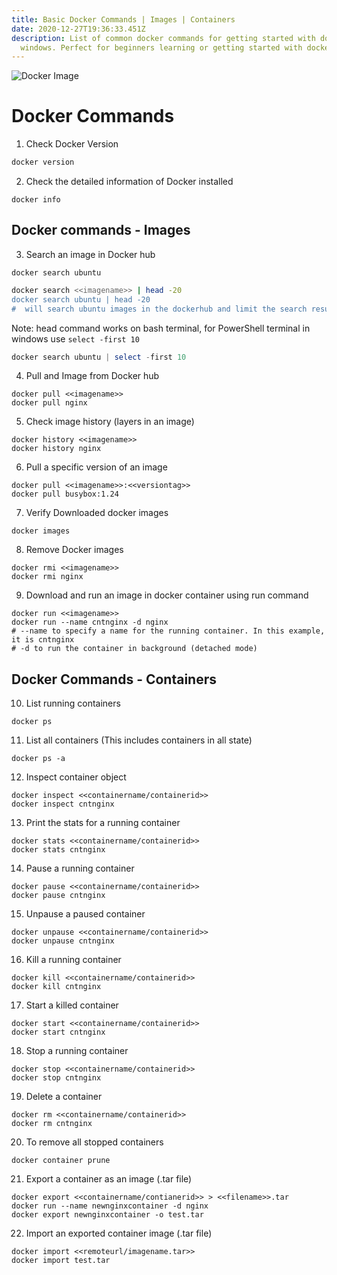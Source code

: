 ```yaml
---
title: Basic Docker Commands | Images | Containers
date: 2020-12-27T19:36:33.451Z
description: List of common docker commands for getting started with docker on
  windows. Perfect for beginners learning or getting started with docker
---
```

![Docker Image](/img/docker-1583867936176-2300.jpg)

# Docker Commands

1. Check Docker Version

```bash
docker version
```

2. Check the detailed information of Docker installed

```
docker info
```

## Docker commands - Images

3. Search an image in Docker hub

```
docker search ubuntu
```

```bash
docker search <<imagename>> | head -20
docker search ubuntu | head -20
#  will search ubuntu images in the dockerhub and limit the search result to only 20
```

Note: head command works on bash terminal, for PowerShell terminal in windows use `select -first 10`
```PowerShell 
docker search ubuntu | select -first 10
```

4. Pull and Image from Docker hub

```
docker pull <<imagename>>
docker pull nginx
```

5. Check image history (layers in an image)

```
docker history <<imagename>>
docker history nginx
```

6. Pull a specific version of an image

```
docker pull <<imagename>>:<<versiontag>>
docker pull busybox:1.24
```

7. Verify Downloaded docker images

```
docker images
```

8. Remove Docker images

```
docker rmi <<imagename>>
docker rmi nginx
```

9. Download and run an image in docker container using run command

```
docker run <<imagename>>
docker run --name cntnginx -d nginx
# --name to specify a name for the running container. In this example, it is cntnginx
# -d to run the container in background (detached mode)
```

## Docker Commands - Containers

10. List running containers

```
docker ps
```

11. List all containers (This includes containers in all state)

```
docker ps -a
```

12. Inspect container object

```
docker inspect <<containername/containerid>>
docker inspect cntnginx
```

13. Print the stats for a running container 

```
docker stats <<containername/containerid>>
docker stats cntnginx
```

14. Pause a running container

```
docker pause <<containername/containerid>>
docker pause cntnginx
```

15. Unpause a paused container

```
docker unpause <<containername/containerid>>
docker unpause cntnginx
```

16. Kill a running container

```
docker kill <<containername/containerid>>
docker kill cntnginx
```

17. Start a killed container

```
docker start <<containername/containerid>>
docker start cntnginx
```

18. Stop a running container

```
docker stop <<containername/containerid>>
docker stop cntnginx
```

19. Delete a container

```
docker rm <<containername/containerid>>
docker rm cntnginx
```

20. To remove all stopped containers

```
docker container prune
```

21. Export a container as an image (.tar file)

```
docker export <<containername/contianerid>> > <<filename>>.tar
docker run --name newnginxcontainer -d nginx
docker export newnginxcontainer -o test.tar
```

22. Import an exported container image (.tar file)

```
docker import <<remoteurl/imagename.tar>>
docker import test.tar
```
